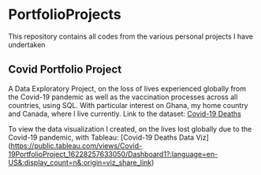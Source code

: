 # PortfolioProjects
This repository contains all codes from the various personal projects I have undertaken

## Covid Portfolio Project
A Data Exploratory Project, on the loss of lives experienced globally from the Covid-19 pandemic as well as the vaccination processes across all countries, using SQL.
With particular interest on Ghana, my home country and Canada, where I live currently. Link to the dataset: [Covid-19 Deaths](https://ourworldindata.org/covid-deaths)

To view the data visualization I created, on the lives lost globally due to the Covid-19 pandemic, with Tableau: [Covid-19 Deaths Data Viz] (https://public.tableau.com/views/Covid-19PortfolioProject_16228257633050/Dashboard1?:language=en-US&:display_count=n&:origin=viz_share_link)
